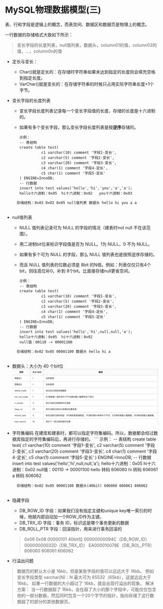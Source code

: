 # MySQL物理数据模型(三)
表、行和字段是逻辑上的概念，而表空间、数据区和数据页是物理上的概念。

一行数据的存储格式大致如下所示：
> 变长字段的长度列表，null值列表，数据头，column01的值，column02的值，...，column0n的值

* 定长与变长：
    * Char()就是定长的：在存储时字符串如果未达到指定的长度则会填充空格到指定长度。
    * VarChar()就是变长的：在存储字符串的时候只占用实际字符串长度+1个字节。

* 变长字段的长度列表
    * 变长字段长度列表记录每一个变长字段值的长度，存储的长度是十六进制的。
    * 如果有多个变长字段，那么变长字段长度列表是按**逆序**存储的。
  
        ```
        示例：
        -- 表结构
        create table test(
                  c1 varchar(10) comment '字段1-变长',
                  c2 varchar(5) comment '字段2-变长',
                  c3 varchar(20) comment '字段3-变长',
                  c4 char(1) comment '字段4-定长',
                  c5 char(1) comment '字段5-定长'
        ) ENGINE=InnoDB;
        -- 行数据 
        insert into test values('hello','hi','you','a','a');
        hello十六进制：0x05  hi十六进制：0x02   you十六进制：0x03
    ```
      存储结构：0x03 0x02 0x05 null值列表 数据头 hello hi you a a


* null值列表
    * NULL 值列表记录可为 NULL 的字段的情况（建表时not null 不在该范围）。

    * 用二进制bit位来标识字段值是否为 NULL。1为 NULL，0 不为 NULL。
    * 如果有多个可为 NULL 的字段，那么 NULL 值列表也是按照逆序存储的。
    * 而且 NULL 值列表的位数必须是 8bit 的N倍。例如：列表仅仅只有4个bit，则往高位补0，补到 8个bit。比直接存储null更省空间。
    
        ```
        示例：
        -- 表结构
        create table test(
                  c1 varchar(10) comment '字段1-变长',
                  c2 varchar(5) comment '字段2-变长',
                  c3 varchar(20) comment '字段3-变长',
                  c4 char(1) comment '字段4-定长',
                  c5 char(1) comment '字段5-定长'
        ) ENGINE=InnoDB;
        -- 行数据 
        insert into test values('hello','hi',null,null,'a');
        hello十六进制：0x05  hi十六进制：0x02
        null值：00110 -> 00001100
    ```
      存储结构：0x02 0x05 00001100 数据头 hello hi a


* 数据头：大小为 40 个bit位
    ![-w945](https://github.com/binbinshan/Java-Basic-Fly/blob/master/2021-06-07/16229026130687.jpg)

* 字符集编码
  在建库和建表时，都可以指定字符集编码。所以，数据都会经过数据库指定的字符集编码后，再进行存储的。
       ```
        示例：
        -- 表结构
        create table test(
                  c1 varchar(10) comment '字段1-变长',
                  c2 varchar(5) comment '字段2-变长',
                  c3 varchar(20) comment '字段3-变长',
                  c4 char(1) comment '字段4-定长',
                  c5 char(1) comment '字段5-定长'
        ) ENGINE=InnoDB;
        -- 行数据 
        insert into test values('hello','hi',null,null,'a');
        hello十六进制：0x05  hi十六进制：0x02
        null值：00110 -> 00001100
        hello 转码 606060
        hi 转码 606061
        a 转码 606062
    ```
      存储结构：0x02 0x05 00001100 数据头(40bit) 606060 606061 606062
      
* 隐藏字段
   * DB_ROW_ID 字段：如果我们没有指定主键和unique key唯一索引的时候，他就内部自动加一个ROW_ID作为主键。
    * DB_TRX_ID 字段：事务 ID，标识这是哪个事务更新的数据
    * DB_ROLL_PTR 字段：回滚指针，用来进行事务回滚的
    
    > 0x06 0x08 00000101 40bit位 00000000094C（DB_ROW_ID）00000000032D（DB_TRX_ID） EA000010078E（DB_ROL_PTR） 606060 606061 606062


* 行溢出问题
> 数据页的默认大小是 16kb，但是某些字段的值可以远远大于 16kb。
例如变长字段类型 varchar(N)：N 最大可为 65532（65kb），这就远远大于 16kb。
如果一行数据的大小超过了 16kb，就会出现行溢出的现象。
解决方案：
当一行数据超了 16kb，会在超了大小的那个字段中，可能仅仅包含他的一部分数据，然后同时包含一个20个字节的指针，指向存储了这行数据超了的部分的其他数据页。







